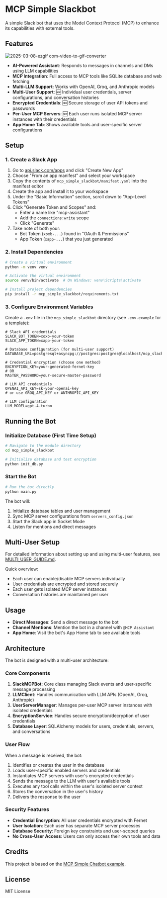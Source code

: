 # MCP Simple Slackbot

A simple Slack bot that uses the Model Context Protocol (MCP) to enhance its capabilities with external tools.

## Features

![2025-03-08-ezgif com-video-to-gif-converter](https://github.com/user-attachments/assets/0e2b6e1c-80f2-48c3-8ca4-1c41f3678478)

- **AI-Powered Assistant**: Responds to messages in channels and DMs using LLM capabilities
- **MCP Integration**: Full access to MCP tools like SQLite database and web fetching
- **Multi-LLM Support**: Works with OpenAI, Groq, and Anthropic models
- **Multi-User Support**: 🆕 Individual user credentials, server configurations, and conversation histories
- **Encrypted Credentials**: 🆕 Secure storage of user API tokens and passwords
- **Per-User MCP Servers**: 🆕 Each user runs isolated MCP server instances with their credentials
- **App Home Tab**: Shows available tools and user-specific server configurations

## Setup

### 1. Create a Slack App

1. Go to [api.slack.com/apps](https://api.slack.com/apps) and click "Create New App"
2. Choose "From an app manifest" and select your workspace
3. Copy the contents of `mcp_simple_slackbot/manifest.yaml` into the manifest editor
4. Create the app and install it to your workspace
5. Under the "Basic Information" section, scroll down to "App-Level Tokens"
6. Click "Generate Token and Scopes" and:
   - Enter a name like "mcp-assistant"
   - Add the `connections:write` scope
   - Click "Generate"
7. Take note of both your:
   - Bot Token (`xoxb-...`) found in "OAuth & Permissions"
   - App Token (`xapp-...`) that you just generated

### 2. Install Dependencies

```bash
# Create a virtual environment
python -m venv venv

# Activate the virtual environment
source venv/bin/activate  # On Windows: venv\Scripts\activate

# Install project dependencies
pip install -r mcp_simple_slackbot/requirements.txt
```

### 3. Configure Environment Variables

Create a `.env` file in the `mcp_simple_slackbot` directory (see `.env.example` for a template):

```
# Slack API credentials
SLACK_BOT_TOKEN=xoxb-your-token
SLACK_APP_TOKEN=xapp-your-token

# Database configuration (for multi-user support)
DATABASE_URL=postgresql+asyncpg://postgres:postgres@localhost/mcp_slackbot

# Credential encryption (choose one method)
ENCRYPTION_KEY=your-generated-fernet-key
# OR
MASTER_PASSWORD=your-secure-master-password

# LLM API credentials
OPENAI_API_KEY=sk-your-openai-key
# or use GROQ_API_KEY or ANTHROPIC_API_KEY

# LLM configuration
LLM_MODEL=gpt-4-turbo
```

## Running the Bot

### Initialize Database (First Time Setup)

```bash
# Navigate to the module directory
cd mcp_simple_slackbot

# Initialize database and test encryption
python init_db.py
```

### Start the Bot

```bash
# Run the bot directly
python main.py
```

The bot will:
1. Initialize database tables and user management
2. Sync MCP server configurations from `servers_config.json`
3. Start the Slack app in Socket Mode
4. Listen for mentions and direct messages

## Multi-User Setup

For detailed information about setting up and using multi-user features, see [MULTI_USER_GUIDE.md](MULTI_USER_GUIDE.md).

Quick overview:
- Each user can enable/disable MCP servers individually
- User credentials are encrypted and stored securely
- Each user gets isolated MCP server instances
- Conversation histories are maintained per user

## Usage

- **Direct Messages**: Send a direct message to the bot
- **Channel Mentions**: Mention the bot in a channel with `@MCP Assistant`
- **App Home**: Visit the bot's App Home tab to see available tools

## Architecture

The bot is designed with a multi-user architecture:

### Core Components
1. **SlackMCPBot**: Core class managing Slack events and user-specific message processing
2. **LLMClient**: Handles communication with LLM APIs (OpenAI, Groq, Anthropic)
3. **UserServerManager**: Manages per-user MCP server instances with isolated credentials
4. **EncryptionService**: Handles secure encryption/decryption of user credentials
5. **Database Layer**: SQLAlchemy models for users, credentials, servers, and conversations

### User Flow
When a message is received, the bot:
1. Identifies or creates the user in the database
2. Loads user-specific enabled servers and credentials
3. Instantiates MCP servers with user's encrypted credentials
4. Sends the message to the LLM with user's available tools
5. Executes any tool calls within the user's isolated server context
6. Stores the conversation in the user's history
7. Delivers the response to the user

### Security Features
- **Credential Encryption**: All user credentials encrypted with Fernet
- **User Isolation**: Each user has separate MCP server processes
- **Database Security**: Foreign key constraints and user-scoped queries
- **No Cross-User Access**: Users can only access their own tools and data

## Credits

This project is based on the [MCP Simple Chatbot example](https://github.com/modelcontextprotocol/python-sdk/tree/main/examples/clients/simple-chatbot).

## License

MIT License
